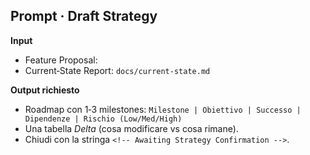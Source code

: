 ## Prompt · Draft Strategy

**Input**
* Feature Proposal: <descrizione>
* Current‑State Report: `docs/current-state.md`

**Output richiesto**
* Roadmap con 1‑3 milestones:
  `Milestone | Obiettivo | Successo | Dipendenze | Rischio (Low/Med/High)`
* Una tabella *Delta* (cosa modificare vs cosa rimane).
* Chiudi con la stringa `<!-- Awaiting Strategy Confirmation -->`.
